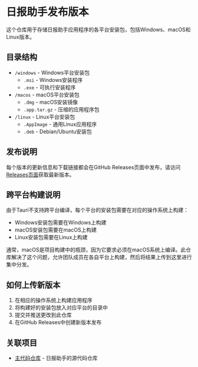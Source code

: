 # 日报助手发布版本

这个仓库用于存储日报助手应用程序的各平台安装包，包括Windows、macOS和Linux版本。

## 目录结构

- `/windows` - Windows平台安装包
  - `.msi` - Windows安装程序
  - `.exe` - 可执行安装程序
- `/macos` - macOS平台安装包
  - `.dmg` - macOS安装镜像
  - `.app.tar.gz` - 压缩的应用程序包
- `/linux` - Linux平台安装包
  - `.AppImage` - 通用Linux应用程序
  - `.deb` - Debian/Ubuntu安装包

## 发布说明

每个版本的更新信息和下载链接都会在GitHub Releases页面中发布，请访问[Releases页面](https://github.com/langkeyo/tauri-daily-helper-releases/releases)获取最新版本。

## 跨平台构建说明

由于Tauri不支持跨平台编译，每个平台的安装包需要在对应的操作系统上构建：

- Windows安装包需要在Windows上构建
- macOS安装包需要在macOS上构建
- Linux安装包需要在Linux上构建

通常，macOS是项目构建中的瓶颈，因为它要求必须在macOS系统上编译。此仓库解决了这个问题，允许团队成员在各自平台上构建，然后将结果上传到这里进行集中分发。

## 如何上传新版本

1. 在相应的操作系统上构建应用程序
2. 将构建好的安装包放入对应平台的目录中
3. 提交并推送更改到此仓库
4. 在GitHub Releases中创建新版本发布

## 关联项目

- [主代码仓库](https://github.com/langkeyo/tauri-daily-helper) - 日报助手的源代码仓库